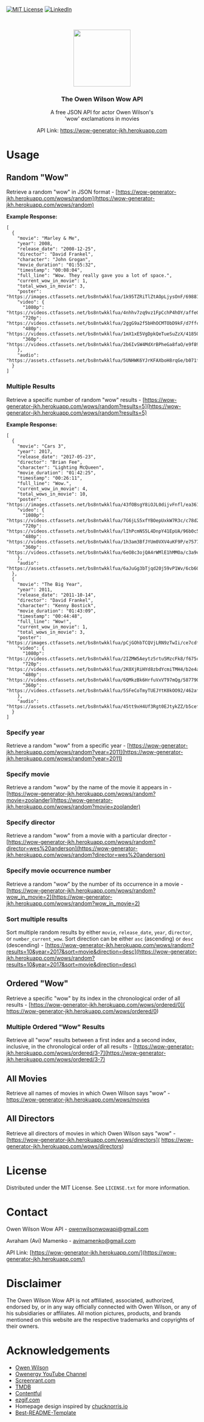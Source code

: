 [![MIT License][license-shield]][license-url]
[![LinkedIn][linkedin-shield]][linkedin-url]

<!-- PROJECT LOGO -->
<br />
<p align="center">
  <a href="https://github.com/amamenko/owen-wilson-wow-api">
   <img src="https://images.ctfassets.net/bs8ntwkklfua/a8VZVlcGzNSojLjqqs0m5/9b46108b023fa929f40d6b261cb16c86/Transparent_Owen_Wilson.png" width="150" />
  </a>
   
  <h3 align="center">The Owen Wilson Wow API</h3>

  <p align="center">
    A free JSON API for actor Owen Wilson's
    <br />
    'wow' exclamations in movies
    <br />
  </p>
   <p align="center">API Link: <a href="https://wow-generator-jkh.herokuapp.com/">https://wow-generator-jkh.herokuapp.com</a></p>
</p>

# Usage

## Random "Wow"

Retrieve a random "wow" in JSON format - [https://wow-generator-jkh.herokuapp.com/wows/random](https://wow-generator-jkh.herokuapp.com/wows/random)

<b>Example Response:</b>

```jsonc
[
  {
    "movie": "Marley & Me",
    "year": 2008,
    "release_date": "2008-12-25",
    "director": "David Frankel",
    "character": "John Grogan",
    "movie_duration": "01:55:32",
    "timestamp": "00:08:04",
    "full_line": "Wow. They really gave you a lot of space.",
    "current_wow_in_movie": 1,
    "total_wows_in_movie": 3,
    "poster": "https://images.ctfassets.net/bs8ntwkklfua/1k95TZRiTlZtAOpLjysOnF/69881667de3e849853ee1d4a9d3ab92e/Marley___Me_Poster.jpg",
    "video": {
      "1080p": "https://videos.ctfassets.net/bs8ntwkklfua/4nhhv7zq9vz1FpCchP4hOY/affe02a7b8d1b597c7ca60b45adaacc5/Marley___Me_Wow_1_1080p.mp4",
      "720p": "https://videos.ctfassets.net/bs8ntwkklfua/2ggG9a2f5bHhOCMTObD9kF/d7ffc47c4d3f148a24d0fd2c1a312c87/Marley___Me_Wow_1_720p.mp4",
      "480p": "https://videos.ctfassets.net/bs8ntwkklfua/1mX1xE5VgDpkQeTueSuZzX/41850f8b5b38aa76c3131c026fca387a/Marley___Me_Wow_1_480p.mp4",
      "360p": "https://videos.ctfassets.net/bs8ntwkklfua/2b6IvSW4MdXrBPheGa8faO/e9f893766d75c311c96d85ffbcd04faf/Marley___Me_Wow_1_360p.mp4"
    },
    "audio": "https://assets.ctfassets.net/bs8ntwkklfua/5UNHWK6YJrKFAXboH8rqGe/b071fc733b9647ada4a8cad7550a2e1b/Marley___Me_Wow_1.mp3"
  }
]
```
### Multiple Results

Retrieve a specific number of random "wow" results - [https://wow-generator-jkh.herokuapp.com/wows/random?results=5](https://wow-generator-jkh.herokuapp.com/wows/random?results=5)

<b>Example Response:</b>

```jsonc
[
  {
    "movie": "Cars 3",
    "year": 2017,
    "release_date": "2017-05-23",
    "director": "Brian Fee",
    "character": "Lighting McQueen",
    "movie_duration": "01:42:25",
    "timestamp": "00:26:11",
    "full_line": "Wow.",
    "current_wow_in_movie": 4,
    "total_wows_in_movie": 10,
    "poster": "https://images.ctfassets.net/bs8ntwkklfua/43fOBsgY8iOJL0dijvFnfl/ea361efc5131a859c173ab5dd3fdfe1e/Cars_3_Poster.jpg",
    "video": {
      "1080p": "https://videos.ctfassets.net/bs8ntwkklfua/7G6jLS5xfYBOepUxkW7R3c/c78d22f63ba51f371a1550834888b9ca/Cars_3_Wow_4_1080p.mp4",
      "720p": "https://videos.ctfassets.net/bs8ntwkklfua/lIhPcmNS5L4DnpY41EpUA/96b0c5b44acf3fe16e68d1e67156d41c/Cars_3_Wow_4_720p.mp4",
      "480p": "https://videos.ctfassets.net/bs8ntwkklfua/1h3am3BfJYUm0VXV4uKF9P/e75775ec0621889efd40ce1bc372735a/Cars_3_Wow_4_480p.mp4",
      "360p": "https://videos.ctfassets.net/bs8ntwkklfua/6eO8c3ojQA4rWMlE1hMMOa/c3a9ce4c01b2d342b33144c9f90b9e3e/Cars_3_Wow_4_360p.mp4"
    },
    "audio": "https://assets.ctfassets.net/bs8ntwkklfua/6aJuGg3bTjqd20j59vP1Wv/6cb60311194d3a9aa040882911a5f516/Cars_3_Wow_4.mp3"
  },
  {
    "movie": "The Big Year",
    "year": 2011,
    "release_date": "2011-10-14",
    "director": "David Frankel",
    "character": "Kenny Bostick",
    "movie_duration": "01:43:09",
    "timestamp": "00:44:48",
    "full_line": "Wow!",
    "current_wow_in_movie": 1,
    "total_wows_in_movie": 3,
    "poster": "https://images.ctfassets.net/bs8ntwkklfua/pCjGOhbTCQVjLRN9zTwIi/ce7cdf4b40f3549326d881697aa468a1/The_Big_Year_Poster.jpg",
    "video": {
      "1080p": "https://videos.ctfassets.net/bs8ntwkklfua/2IZMW5Aeytz5rtu5MzcFk8/f675c3f6ef153c5df0c81679c80677d4/The_Big_Year_Wow_1_1080p.mp4",
      "720p": "https://videos.ctfassets.net/bs8ntwkklfua/2K0XjRiHYd8zbdYcmiTMH4/b2e4a9b02db184a4d4bd71fe15ab37a9/The_Big_Year_Wow_1_720p.mp4",
      "480p": "https://videos.ctfassets.net/bs8ntwkklfua/6QMkzBk6HrfuVxVT97mQg/5877904b163d7ccdc4baa92d449858d8/The_Big_Year_Wow_1_480p.mp4",
      "360p": "https://videos.ctfassets.net/bs8ntwkklfua/5SFeCoTmyTUEJYtK0kOO92/462afffbd6315182db59271f99a5a829/The_Big_Year_Wow_1_360p.mp4"
    },
    "audio": "https://assets.ctfassets.net/bs8ntwkklfua/45tt9xH4Uf3Rgt0EJtykZZ/b5cef0c5d09d368359f4a9c0e66a6663/The_Big_Year_Wow_1.mp3"
  }
]
```

### Specify year

Retrieve a random "wow" from a specific year - [https://wow-generator-jkh.herokuapp.com/wows/random?year=2011](https://wow-generator-jkh.herokuapp.com/wows/random?year=2011)

### Specify movie

Retrieve a random "wow" by the name of the movie it appears in - [https://wow-generator-jkh.herokuapp.com/wows/random?movie=zoolander](https://wow-generator-jkh.herokuapp.com/wows/random?movie=zoolander)

### Specify director

Retrieve a random "wow" from a movie with a particular director - [https://wow-generator-jkh.herokuapp.com/wows/random?director=wes%20anderson](https://wow-generator-jkh.herokuapp.com/wows/random?director=wes%20anderson)

### Specify movie occurrence number

Retrieve a random "wow" by the number of its occurrence in a movie - [https://wow-generator-jkh.herokuapp.com/wows/random?wow_in_movie=2](https://wow-generator-jkh.herokuapp.com/wows/random?wow_in_movie=2)

### Sort multiple results

Sort multiple random results by either `movie`, `release_date`, `year`, d`irector`, or `number_current_wow`. Sort direction can be either `asc` (ascending) or `desc` (descending) - [https://wow-generator-jkh.herokuapp.com/wows/random?results=10&year=2017&sort=movie&direction=desc](https://wow-generator-jkh.herokuapp.com/wows/random?results=10&year=2017&sort=movie&direction=desc)

## Ordered "Wow"

Retrieve a specific "wow" by its index in the chronological order of all results - [https://wow-generator-jkh.herokuapp.com/wows/ordered/0](
https://wow-generator-jkh.herokuapp.com/wows/ordered/0)

### Multiple Ordered "Wow" Results

Retrieve all "wow" results between a first index and a second index, inclusive, in the chronological order of all results - [https://wow-generator-jkh.herokuapp.com/wows/ordered/3-7](https://wow-generator-jkh.herokuapp.com/wows/ordered/3-7)

## All Movies

Retrieve all names of movies in which Owen Wilson says "wow" - https://wow-generator-jkh.herokuapp.com/wows/movies

## All Directors

Retrieve all directors of movies in which Owen Wilson says "wow" - [https://wow-generator-jkh.herokuapp.com/wows/directors](
https://wow-generator-jkh.herokuapp.com/wows/directors)

<!-- LICENSE -->
# License

Distributed under the MIT License. See `LICENSE.txt` for more information.

<!-- CONTACT -->
# Contact

Owen Wilson Wow API - owenwilsonwowapi@gmail.com

Avraham (Avi) Mamenko - avimamenko@gmail.com

API Link: [https://wow-generator-jkh.herokuapp.com/](https://wow-generator-jkh.herokuapp.com/)

# Disclaimer

The Owen Wilson Wow API is not affiliated, associated, authorized, endorsed by, or in any way officially connected with Owen Wilson, or any of his subsidiaries or affiliates. All motion pictures, products, and brands mentioned on this website are the respective trademarks and copyrights of their owners.


<!-- ACKNOWLEDGEMENTS -->
# Acknowledgements
* [Owen Wilson](https://en.wikipedia.org/wiki/Owen_Wilson)
* [Owenergy YouTube Channel](https://www.youtube.com/watch?v=dn5Tattkj_E)
* [Screenrant.com](https://screenrant.com/owen-wilson-movies-say-wow-how-many/)
* [TMDB](https://www.themoviedb.org/)
* [Contentful](https://www.contentful.com/)
* [ezgif.com](https://ezgif.com/resize-video)
* Homepage design inspired by [chucknorris.io](https://api.chucknorris.io/)
* [Best-README-Template](https://github.com/othneildrew/Best-README-Template)


<!-- MARKDOWN LINKS & IMAGES -->
<!-- https://www.markdownguide.org/basic-syntax/#reference-style-links -->
[license-shield]: https://img.shields.io/github/license/othneildrew/Best-README-Template.svg?style=for-the-badge
[license-url]: https://github.com/amamenko/owen-wilson-wow-api/blob/master/LICENSE.txt
[linkedin-shield]: https://img.shields.io/badge/-LinkedIn-black.svg?style=for-the-badge&logo=linkedin&colorB=555
[linkedin-url]: https://www.linkedin.com/in/avrahammamenko
